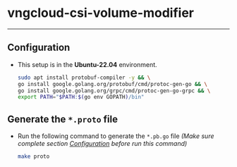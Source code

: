 # vngcloud-csi-volume-modifier
<hr>

## Configuration
- This setup is in the **Ubuntu-22.04** environment.
  ```bash
  sudo apt install protobuf-compiler -y && \
  go install google.golang.org/protobuf/cmd/protoc-gen-go && \
  go install google.golang.org/grpc/cmd/protoc-gen-go-grpc && \
  export PATH="$PATH:$(go env GOPATH)/bin"
  ```
  
## Generate the `*.proto` file
- Run the following command to generate the `*.pb.go` file _(Make sure complete section [Configuration](#configuration) before run this command)_
  ```bash
  make proto
  ```